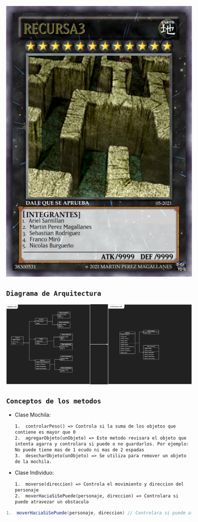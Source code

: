 <img src="picture\presentacion\recursa3.jpg" width='600'>

## ```Diagrama de Arquitectura```
<img src="picture\presentacion\tp_algo1.drawio.png">

## ```Conceptos de los metodos```
*   Clase Mochila:

        1.  controlarPeso() => Controla si la suma de los objetos que contiene es mayor que 0
        2.  agregarObjeto(unObjeto) => Este metodo revisara el objeto que intenta agarra y controlara si puede o no guardarlos. Por ejemplo: No puede tiene mas de 1 ecudo ni mas de 2 espadas
        3.  desecharObjeto(unObjeto) => Se utiliza para remover un objeto de la mochila.

*   Clase Individuo:

        1.  moverse(direccion) => Controla el movimiento y direccion del personaje
        2.  moverHaciaSiSePuede(personaje, direccion) => Controlara si puede atravezar un obstaculo

```java
1.  moverHaciaSiSePuede(personaje, direccion) // Controlara si puede atravezar un obstaculo

```